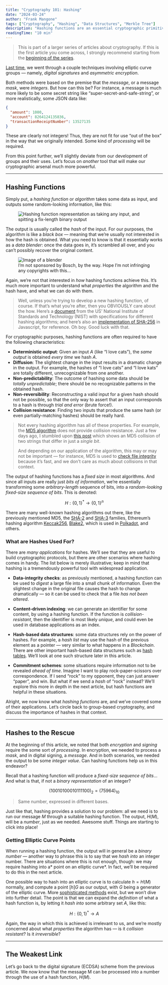 ```yaml
---
title: "Cryptography 101: Hashing"
date: "2024-03-24"
author: "Frank Mangone"
tags: ["Cryptography", "Hashing", "Data Structures", "Merkle Tree"]
description: "Hashing functions are an essential cryptographic primitive. Join me in a deep dive into what they are, and what they are used for!"
readingTime: "10 min"
---
```


> This is part of a larger series of articles about cryptography. If this is the first article you come across, I strongly recommend starting from the [beginning of the series](/en/blog/cryptography-101-where-to-start).

[Last time](/en/blog/cryptography-101-encryption-and-digital-signatures), we went through a couple techniques involving elliptic curve groups — namely, _digital signatures_ and _asymmetric encryption_.

Both methods were based on the premise that the _message_, or a message _mask_, were _integers_. But how can this be? For instance, a message is much more likely to be some secret string like “super-secret-and-safe-string”, or more realistically, some JSON data like:

```json
{
  "amount": 1000,
  "account": 8264124135836,
  "transactionReceiptNumber": 13527135
}
```

These are clearly not integers! Thus, they are not fit for use “out of the box” in the way that we originally intended. Some kind of _processing_ will be required.

From this point further, we’ll slightly deviate from our development of groups and their uses. Let’s focus on _another_ tool that will make our cryptographic arsenal much more powerful.

---

## Hashing Functions

Simply put, a _hashing function_ or _algorithm_ takes some data as input, and outputs some random-looking information, like this:

<figure className="my-8">
  <img
    src="/images/cryptography-101/hashing/hashing-function.webp" 
    alt="Hashing function representation as taking any input, and spitting a fix-length binary output" 
  />
</figure>

The output is usually called the _hash_ of the input. For our purposes, the algorithm is like a _black box_ — meaning that we’re usually not interested in how the hash is obtained. What you need to know is that it essentially works as a _data blender_: once the data goes in, it’s scrambled all over, and you can’t possibly recover the original content.

<figure className="my-8">
  <img
    src="/images/cryptography-101/hashing/bosch.webp" 
    alt="Image of a blender" 
  />
  <figcaption className="text-center text-sm text-gray-500 mt-2">
    I’m not sponsored by Bosch, by the way. Hope I’m not infringing any copyrights with this...
  </figcaption>
</figure>

Again, we’re not that interested in _how_ hashing functions achieve this. It’s much more important to understand what _properties_ the algorithm and the hash have, and what we can do with them.

> Well, unless you’re trying to develop a new hashing function, of course. If that’s what you’re after, then you OBVIOUSLY care about the how. Here’s a [document](https://csrc.nist.gov/files/pubs/fips/180-2/final/docs/fips180-2.pdf) from the US’ National Institute of Standards and Technology (NIST) with specifications for different hashing algorithms; and here’s also an [implementation of SHA-256](https://www.movable-type.co.uk/scripts/sha256.html) in Javascript, for reference. Oh boy. Good luck with that.

For cryptographic purposes, hashing functions are often required to have the following characteristics:

- **Deterministic output**: Given an input $A$ (like “I love cats”), the _same output_ is obtained _every time_ we hash $A$.
- **Diffusion**: The slightest change in the input results in a dramatic change in the output. For example, the hashes of “I love cats” and “I love kats” are totally different, unrecognizable from one another.
- **Non-predictability**: The outcome of hashing some data should be _totally unpredictable_; there should be no recognizable patterns in the obtained hash.
- **Non-reversibility**: Reconstructing a valid input for a given hash should not be possible, so that the only way to assert that an input corresponds to a hash is through _trial and error_ (brute force!).
- **Collision resistance**: Finding two inputs that produce the same hash (or even partially-matching hashes) should be really hard.

> Not every hashing algorithm has all of these properties. For example, the [MD5 algorithm](https://en.wikipedia.org/wiki/MD5#:~:text=In%202004%20it%20was%20shown%20that%20MD5%20is%20not%20collision%2Dresistant.) does not provide collision resistance. Just a few days ago, I stumbled upon [this post](https://www.linkedin.com/posts/billatnapier_here-is-a-72-byte-alphanum-md5-collision-activity-7175974469776080896-G33b/?utm_source=share&utm_medium=member_desktop) which shows an MD5 collision of two strings that differ in just a _single bit_.
>
> And depending on our application of the algorithm, this may or may not be important — for instance, MD5 is used to [check file integrity](https://jonasmaro.medium.com/how-to-check-the-integrity-of-a-file-using-the-md5-hash-a4b98565e8c8) because it’s fast, and we don’t care as much about collisions in that context.

The output of hashing functions has a _fixed size_ in most algorithms. And since all inputs are really just _bits of information_, we’re essentially transforming some _arbitrary-length_ sequence of bits, into a _random-looking fixed-size sequence of bits_. This is denoted:

$$
H: \{0,1\}^* \rightarrow \{0,1\}^n
$$

There are many well-known hashing algorithms out there, like the previously mentioned MD5, the [SHA-2](https://en.wikipedia.org/wiki/SHA-2) and [SHA-3](https://en.wikipedia.org/wiki/SHA-3) families, Ethereum’s hashing algorithm [Keccak256](https://www.linkedin.com/pulse/understanding-keccak256-cryptographic-hash-function-soares-m-sc-/), [Blake2](<https://en.wikipedia.org/wiki/BLAKE_(hash_function)>), which is used in [Polkadot](https://wiki.polkadot.network/learn/learn-cryptography/), and others.

### What are Hashes Used For?

There are _many applications_ for hashes. We’ll see that they are useful to build cryptographic protocols, but there are other scenarios where hashing comes in handy. The list below is merely illustrative; keep in mind that hashing is a tremendously powerful tool with widespread application.

- **Data-integrity checks**: as previously mentioned, a hashing function can be used to _digest_ a large file into a small chunk of information. Even the slightest change in the original file causes the hash to change dramatically — so it can be used to check that a file _has not been altered_.

- **Content-driven indexing**: we can generate an identifier for some content, by using a hashing function. If the function is _collision-resistant_, then the identifier is most likely _unique_, and could even be used in database applications as an index.

- **Hash-based data structures**: some data structures rely on the power of hashes. For example, a _hash list_ may use the hash of the previous element as a pointer — very similar to what happens in a _Blockchain_. There are other important hash-based data structures such as [hash tables](https://en.wikipedia.org/wiki/Hash_table). We’ll look at one such structure later in this article.

- **Commitment schemes**: some situations require information not to be revealed _ahead of time_. Imagine I want to play rock-paper-scissors over correspondence. If I send “rock” to my opponent, they can just answer “paper”, and win. But what if we send a _hash_ of “rock” instead? We’ll explore this more in depth in the next article, but hash functions are helpful in these situations.

Alright, we now know what _hashing functions_ are, and we’ve covered some of their applications. Let’s circle back to group-based cryptography, and discuss the importance of hashes in that context.

---

## Hashes to the Rescue

At the beginning of this article, we noted that both _encryption_ and _signing_ require the some sort of _processing_. In encryption, we needed to process a _mask_, and in digital signing, a _message_. And in both scenarios, we needed the output to be some _integer value_. Can hashing functions help us in this endeavor?

Recall that a hashing function will produce a _fixed-size sequence of bits_... And what is that, if not a _binary representation_ of an integer?

$$
(10010100010111100)_2 = (75964)_10
$$

> Same number, expressed in different bases.

Just like that, hashing provides a solution to our problem: all we need is to run our message $M$ through a suitable hashing function. The output, $H(M)$, will be a _number_, just as we needed. Awesome stuff. Things are starting to click into place!

### Getting Elliptic Curve Points

When running a hashing function, the output will in general be a _binary number_ — another way to phrase this is to say that we _hash into_ an integer number. There are situations where this is not enough, though: we may require hashing into a* point on an elliptic curve*. In fact, we’ll be required to do this in the next article.

One possible way to hash into an elliptic curve is to calculate $h = H(M)$ normally, and compute a point $[h]G$ as our output, with $G$ being a generator of the elliptic curve. More [sophisticated methods](https://eprint.iacr.org/2009/226.pdf) exist, but we won’t dive into further detail. The point is that we can expand the _definition_ of what a hash function is, by letting it _hash into_ some arbitrary set $A$, like this:

$$
H: \{0,1\}^* \rightarrow A
$$

Again, the way in which this is achieved is irrelevant to us, and we’re mostly concerned about what _properties_ the algorithm has — is it _collision resistant_? Is it _irreversible_?

---

## The Weakest Link

Let’s go back to the digital signature (ECDSA) scheme from the previous article. We now know that the message M can be processed into a number through the use of a hash function, $H(M)$.
